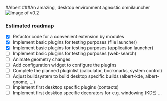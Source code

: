 #Albert
###An amazing, desktop environment agnostic omnilauncher
![Image of v0.2](https://raw.githubusercontent.com/ManuelSchneid3r/albert/master/pictures/v0.2.png)

### Estimated roadmap
 - [x] Refactor code for a convenient extension by modules
 - [x] Implement basic plugins for testing purposes (file launcher)
 - [x] Implement basic plugins for testing purposes (application launcher)
 - [ ] Implement basic plugins for testing purposes (web-search)
 - [ ] Animate geometry changes
 - [ ] Add configuration widget to configure the plugins
 - [ ] Complete the planned pluginlist (calculator, bookmarks, system control)
 - [ ] Adjust buildsystem to build desktop specific builds (albert-kde, albert-gnome, ...)
 - [ ] Implement first desktop specific plugins (contacts)
 - [ ] Implement first desktop specific decorators for e.g. windowing (KDE)
... 
